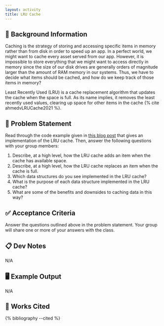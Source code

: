 ```yaml
---
layout: activity
title: LRU Cache
---
```


## 🔖 Background Information

Caching is the strategy of storing and accessing specific items in memory rather than from disk in order to speed up an app. In a perfect world, we might want to cache every asset served from our app. However, it is impossible to store everything that we might want to access directly in memory since the size of our disk drives are generally orders of magnitude larger than the amount of RAM memory in our systems. Thus, we have to decide what items should be cached, and how do we keep track of those items in memory?

Least Recently Used (LRU) is a cache replacement algorithm that updates the cache when the space is full. As its name implies, it removes the least recently used values, clearing up space for other items in the cache {% cite ahmedvLRUCache2021 %}.

## 🎯 Problem Statement

Read through the code example given in [this blog post](https://www.topcoder.com/thrive/articles/lru-cache) that gives an implementation of the LRU cache. Then, answer the following questions with your group members:

1. Describe, at a high level, how the LRU cache adds an item when the cache has available space.
2. Describe, at a high level, how the LRU cache replaces an item when the cache is full.
3. Which data structures do you see implemented in the LRU cache?
4. What is the purpose of each data structure implemented in the LRU cache?
5. What are some of the benefits and downsides to caching data in this way?

## ✅ Acceptance Criteria

Answer the questions outlined above in the problem statement. Your group will share one or more of your answers with the class.

## 📋 Dev Notes

N/A

## 🖥️ Example Output

N/A

## 📘 Works Cited

{% bibliography --cited %}
